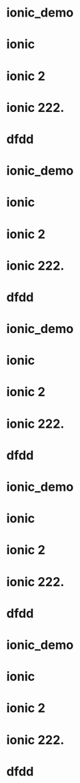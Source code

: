 # ionic_demo
# ionic
# ionic 2
# ionic 222.
# dfdd
# ionic_demo
# ionic
# ionic 2
# ionic 222.
# dfdd
# ionic_demo
# ionic
# ionic 2
# ionic 222.
# dfdd
# ionic_demo
# ionic
# ionic 2
# ionic 222.
# dfdd
# ionic_demo
# ionic
# ionic 2
# ionic 222.
# dfdd
